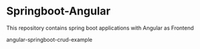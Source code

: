 # Springboot-Angular
This repository contains spring boot applications with Angular as Frontend

angular-springboot-crud-example
